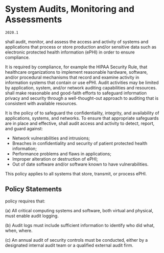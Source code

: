 # System Audits, Monitoring and Assessments

`2020.1`

 shall audit, monitor, and assess the access and activity of
systems and applications that process or store production and/or sensitive data
such as electronic protected health information (ePHI) in order to ensure
compliance.

It is required by compliance, for example the HIPAA Security Rule, that
healthcare organizations to implement reasonable hardware, software, and/or
procedural mechanisms that record and examine activity in information systems
that contain or use ePHI. Audit activities may be limited by application,
system, and/or network auditing capabilities and resources. 
shall make reasonable and good-faith efforts to safeguard information privacy
and security through a well-thought-out approach to auditing that is consistent
with available resources.

It is the policy of  to safeguard the confidentiality, integrity, and
availability of applications, systems, and networks. To ensure that appropriate
safeguards are in place and effective,  shall audit access and activity
to detect, report, and guard against:

* Network vulnerabilities and intrusions;
* Breaches in confidentiality and security of patient protected health
  information;
* Performance problems and flaws in applications;
* Improper alteration or destruction of ePHI;
* Out of date software and/or software known to have vulnerabilities.

This policy applies to all  systems that store, transmit, or process
ePHI.

## Policy Statements

 policy requires that:

(a) All critical computing systems and software, both virtual and physical, must
enable audit logging.

(b) Audit logs must include sufficient information to identify who did what,
when, where.

(c) An annual audit of  security controls must be conducted, either by a
designated internal audit team or a qualified external audit firm.
